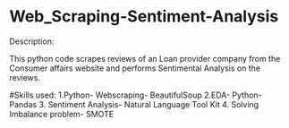 # Web_Scraping-Sentiment-Analysis

Description:

This python code scrapes reviews of an Loan provider company from the Consumer affairs website and performs Sentimental Analysis on the reviews. 


#Skills used:
1.Python- Webscraping- BeautifulSoup
2.EDA- Python- Pandas
3. Sentiment Analysis- Natural Language Tool Kit
4. Solving Imbalance problem- SMOTE
